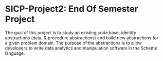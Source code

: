 # SICP-Project2: End Of Semester Project
The goal of this project is to study an existing code base, identify abstractions (data, & procedure abstractions) and build new abstractions for a given problem domain. The purpose of the abstractions is to allow developers to write data analytics
and manipulation software in the Scheme language.
